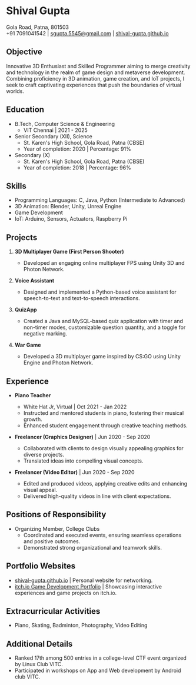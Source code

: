 # Shival Gupta

Gola Road, Patna, 801503  
+91 7091041542 | sgupta.5545@gmail.com | [shival-gupta.github.io](https://shival-gupta.github.io/)

## Objective
Innovative 3D Enthusiast and Skilled Programmer aiming to merge creativity and technology in the realm of game design and metaverse development. Combining proficiency in 3D animation, game creation, and IoT projects, I seek to craft captivating experiences that push the boundaries of virtual worlds.

## Education
- B.Tech, Computer Science & Engineering
  - VIT Chennai | 2021 - 2025
- Senior Secondary (XII), Science
  - St. Karen's High School, Gola Road, Patna (CBSE)
  - Year of completion: 2020 | Percentage: 91%
- Secondary (X)
  - St. Karen's High School, Gola Road, Patna (CBSE)
  - Year of completion: 2018 | Percentage: 96%

## Skills
- Programming Languages: C, Java, Python (Intermediate to Advanced)
- 3D Animation: Blender, Unity, Unreal Engine
- Game Development
- IoT: Arduino, Sensors, Actuators, Raspberry Pi

## Projects
1. **3D Multiplayer Game (First Person Shooter)**
   - Developed an engaging online multiplayer FPS using Unity 3D and Photon Network.

2. **Voice Assistant**
   - Designed and implemented a Python-based voice assistant for speech-to-text and text-to-speech interactions.

3. **QuizApp**
   - Created a Java and MySQL-based quiz application with timer and non-timer modes, customizable question quantity, and a toggle for negative marking.

4. **War Game**
   - Developed a 3D multiplayer game inspired by CS:GO using Unity Engine and Photon Network.

## Experience
- **Piano Teacher**
  - White Hat Jr, Virtual | Oct 2021 - Jan 2022
  - Instructed and mentored students in piano, fostering their musical growth.
  - Enhanced student engagement through creative teaching methods.

- **Freelancer (Graphics Designer)** | Jun 2020 - Sep 2020
  - Collaborated with clients to design visually appealing graphics for diverse projects.
  - Translated ideas into compelling visual concepts.

- **Freelancer (Video Editor)** | Jun 2020 - Sep 2020
  - Edited and produced videos, applying creative edits and enhancing visual appeal.
  - Delivered high-quality videos in line with client expectations.

## Positions of Responsibility
- Organizing Member, College Clubs
  - Coordinated and executed events, ensuring seamless operations and positive outcomes.
  - Demonstrated strong organizational and teamwork skills.

## Portfolio Websites
- [shival-gupta.github.io](https://shival-gupta.github.io/) | Personal website for networking.
- [itch.io Game Development Portfolio](https://shival-gupta.itch.io) | Showcasing interactive experiences and game projects on itch.io.

## Extracurricular Activities
- Piano, Skating, Badminton, Photography, Video Editing

## Additional Details
- Ranked 17th among 500 entries in a college-level CTF event organized by Linux Club VITC.
- Participated in workshops on App and Web development by Android club VITC.
